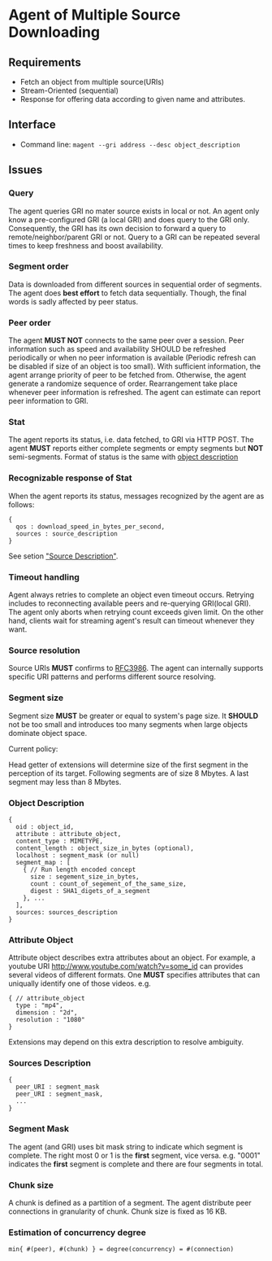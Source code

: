 # Agent of Multiple Source Downloading

## Requirements

- Fetch an object from multiple source(URIs)
- Stream-Oriented (sequential)
- Response for offering data according to given name and attributes. 

## Interface

- Command line: 
```magent --gri address --desc object_description``` 

## Issues

### Query
 
The agent queries GRI no mater source exists in local or not. An agent only know a pre-configured GRI (a local GRI) and does query to the GRI only. Consequently, the GRI has its own decision to forward a query to remote/neighbor/parent GRI or not. Query to a GRI can be repeated several times to keep freshness and boost availability.

### Segment order
    
Data is downloaded from different sources in sequential order of segments. The agent does **best effort** to fetch data sequentially. Though, the final words is sadly affected by peer status.

### Peer order

The agent **MUST NOT** connects to the same peer over a session. Peer information such as speed and availability SHOULD be refreshed periodically or when no peer information is available (Periodic refresh can be disabled if size of an object is too small). With sufficient information, the agent arrange priority of peer to be fetched from. Otherwise, the agent generate a randomize sequence of order. Rearrangement take place whenever peer information is refreshed. The agent can estimate can report peer information to GRI.

### Stat

The agent reports its status, i.e. data fetched, to GRI via HTTP POST. The agent **MUST** reports either complete segments or empty segments but **NOT** semi-segments. Format of status is the same with [object description](#Object.Description)

### Recognizable response of Stat

When the agent reports its status, messages recognized by the agent are as follows:

```
{
  qos : download_speed_in_bytes_per_second,
  sources : source_description
}
```

See setion ["Source Description"](#Source.Description).

### Timeout handling
 
Agent always retries to complete an object even timeout occurs. Retrying includes to reconnecting available peers and re-querying GRI(local GRI). The agent only aborts when retrying count exceeds given limit. On the other hand, clients wait for streaming agent's result can timeout whenever they want.

### Source resolution 
 
Source URIs **MUST** confirms to [RFC3986](http://tools.ietf.org/html/rfc3986). The agent can internally supports specific URI patterns and performs different source resolving.
    
### Segment size

Segment size **MUST** be greater or equal to system's page size. It **SHOULD** not be too small and introduces too many segments when large objects dominate object space.

Current policy:

Head getter of extensions will determine size of the first segment in the perception of its target. Following segments are of size 8 Mbytes. A last segment may less than 8 Mbytes.
 
### Object Description

```
{
  oid : object_id,
  attribute : attribute_object,
  content_type : MIMETYPE,
  content_length : object_size_in_bytes (optional),
  localhost : segment_mask (or null) 
  segment_map : [ 
    { // Run length encoded concept
      size : segement_size_in_bytes,
      count : count_of_segement_of_the_same_size,
      digest : SHA1_digets_of_a_segment
    }, ...
  ],
  sources: sources_description 
}
```

### Attribute Object

Attribute object describes extra attributes about an object. For example, a youtube URI http://www.youtube.com/watch?v=some_id can provides several videos of different formats. One **MUST** specifies attributes that can uniqually identify one of those videos. e.g.

```
{ // attribute_object
  type : "mp4",
  dimension : "2d",
  resolution : "1080"
}
```

Extensions may depend on this extra description to resolve ambiguity.

### Sources Description

```
{ 
  peer_URI : segment_mask
  peer_URI : segment_mask,
  ...
}
```

### Segment Mask

The agent (and GRI) uses bit mask string to indicate which segment is complete. The right most 0 or 1 is the **first** segment, vice versa. e.g. "0001" indicates the **first** segment is complete and there are four segments in total. 

### Chunk size

A chunk is defined as a partition of a segment. The agent distribute peer connections in granularity of chunk. Chunk size is fixed as 16 KB.

### Estimation of concurrency degree

```
min{ #(peer), #(chunk) } = degree(concurrency) = #(connection)
``` 
